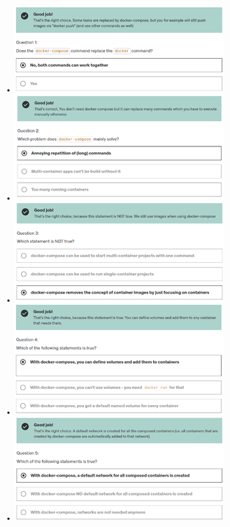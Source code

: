 - ![](./imgs/1-1.png)
- ![](./imgs/1-2.png)
- ![](./imgs/1-3.png)
- ![](./imgs/1-4.png)
- ![](./imgs/1-5.png)
